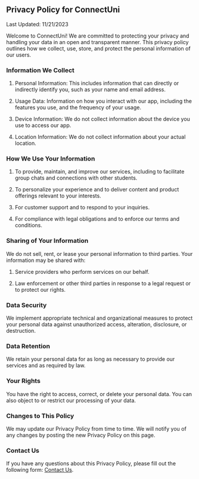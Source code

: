 ## Privacy Policy for ConnectUni

Last Updated: 11/21/2023

Welcome to ConnectUni! We are committed to protecting your privacy and handling your data in an open and transparent manner. This privacy policy outlines how we collect, use, store, and protect the personal information of our users.

### Information We Collect

1. Personal Information: This includes information that can directly or indirectly identify you, such as your name and email address.

2. Usage Data: Information on how you interact with our app, including the features you use, and the frequency of your usage.

3. Device Information: We do not collect information about the device you use to access our app.

4. Location Information: We do not collect information about your actual location.

### How We Use Your Information

1. To provide, maintain, and improve our services, including to facilitate group chats and connections with other students.

2. To personalize your experience and to deliver content and product offerings relevant to your interests.

3. For customer support and to respond to your inquiries.

4. For compliance with legal obligations and to enforce our terms and conditions.

### Sharing of Your Information

We do not sell, rent, or lease your personal information to third parties. Your information may be shared with:

1. Service providers who perform services on our behalf.

2. Law enforcement or other third parties in response to a legal request or to protect our rights.

### Data Security

We implement appropriate technical and organizational measures to protect your personal data against unauthorized access, alteration, disclosure, or destruction.

### Data Retention

We retain your personal data for as long as necessary to provide our services and as required by law.

### Your Rights

You have the right to access, correct, or delete your personal data. You can also object to or restrict our processing of your data.

### Changes to This Policy

We may update our Privacy Policy from time to time. We will notify you of any changes by posting the new Privacy Policy on this page.

### Contact Us

If you have any questions about this Privacy Policy, please fill out the following form: [Contact Us](https://forms.gle/pBHh12QrDVLQzggF7).
